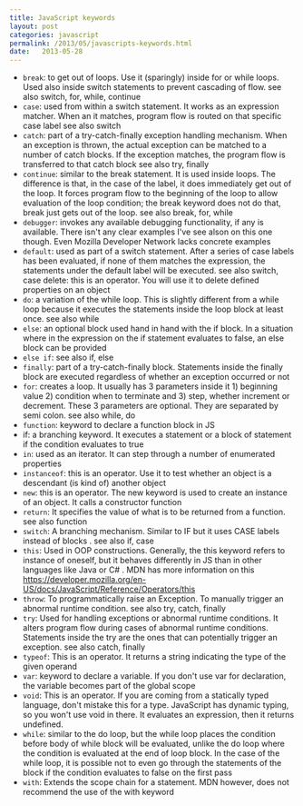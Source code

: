 ```yaml
---
title: JavaScript keywords
layout: post
categories: javascript
permalink: /2013/05/javascripts-keywords.html
date:   2013-05-28 
---
```


* `break`: to get out of loops. Use it (sparingly) inside for or while loops. Used also inside switch statements to prevent cascading of flow. see also switch, for, while, continue
* `case`: used from within a switch statement. It works as an expression matcher. When an it matches, program flow is routed on that specific case label see also switch
* `catch`: part of a try-catch-finally exception handling mechanism. When an exception is thrown, the actual exception can be matched to a number of catch blocks. If the exception matches, the program flow is transferred to that catch block see also try, finally
* `continue`: similar to the break statement. It is used inside loops. The difference is that, in the case of the label, it does immediately get out of the loop. It forces program flow to the beginning of the loop to allow evaluation of the loop condition; the break keyword does not do that, break just gets out of the loop. see also break, for, while
* `debugger`: invokes any available debugging functionality, if any is available. There isn't any clear examples I've see alson on this one though. Even Mozilla Developer Network lacks concrete examples
* `default`: used as part of a switch statement. After a series of case labels has been evaluated, if none of them matches the expression, the statements under the default label will be executed. see also switch, case
delete: this is an operator. You will use it to delete defined properties on an object
* `do`: a variation of the while loop. This is slightly different from a while loop because it executes the statements inside the loop block at least once. see also while
* `else`: an optional block used hand in hand with the if block. In a situation where in the expression on the if statement evaluates to false, an else block can be provided
* `else if`: see also if, else
* `finally`: part of a try-catch-finally block. Statements inside the finally block are executed regardless of whether an exception occurred or not
* `for`: creates a loop. It usually has 3 parameters inside it 1) beginning value 2) condition when to terminate and 3) step, whether increment or decrement. These 3 parameters are optional. They are separated by semi colon. see also while, do
* `function`: keyword to declare a function block in JS
* if: a branching keyword. It executes a statement or a block of statement if the condition evaluates to true
* `in`: used as an iterator. It can step through a number of enumerated properties
* `instanceof`: this is an operator. Use it to test whether an object is a descendant (is kind of) another object
* `new`: this is an operator. The new keyword is used to create an instance of an object. It calls a constructor function
* `return`: It specifies the value of what is to be returned from a function. see also function
* `switch`: A branching mechanism. Similar to IF but it uses CASE labels instead of blocks . see also if, case
* `this`: Used in OOP constructions. Generally, the this keyword refers to instance of oneself, but it behaves differently in JS than in other languages like Java or C# . MDN has more information on this https://developer.mozilla.org/en-US/docs/JavaScript/Reference/Operators/this
* `throw`: To programmatically raise an Exception. To manually trigger an abnormal runtime condition. see also try, catch, finally
* `try`: Used for handling exceptions or abnormal runtime conditions. It alters program flow during cases of abnormal runtime conditions. Statements inside the try are the ones that can potentially trigger an exception. see also catch, finally
* `typeof`: This is an operator. It returns a string indicating the type of the given operand
* `var`: keyword to declare a variable. If you don't use var for declaration, the variable becomes part of the global scope
* `void`: This is an operator. If you are coming from a statically typed language, don't mistake this for a type. JavaScript has dynamic typing, so you won't use void in there. It evaluates an expression, then it returns undefined.
* `while`: similar to the do loop, but the while loop places the condition before body of while block will be evaluated, unlike the do loop where the condition is evaluated at the end of loop block. In the case of the while loop, it is possible not to even go through the statements of the block if the condition evaluates to false on the first pass
* `with`: Extends the scope chain for a statement. MDN however, does not recommend the use of the with keyword

 
